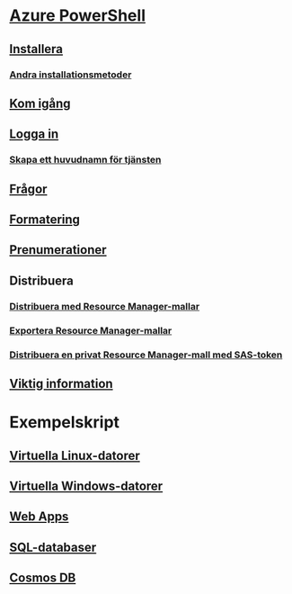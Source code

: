 # [Azure PowerShell](../overview.md)
## [Installera](../install-azurerm-ps.md)
### [Andra installationsmetoder](../other-install.md)
## [Kom igång](../get-started-azureps.md)
## [Logga in](../authenticate-azureps.md)
### [Skapa ett huvudnamn för tjänsten](../create-azure-service-principal-azureps.md)
## [Frågor](../queries-azureps.md)
## [Formatering](../formatting-output.md)
## [Prenumerationer](../manage-subscriptions-azureps.md)

## Distribuera
### [Distribuera med Resource Manager-mallar](/azure/azure-resource-manager/resource-group-template-deploy)
### [Exportera Resource Manager-mallar](/azure/azure-resource-manager/resource-manager-export-template-powershell)
### [Distribuera en privat Resource Manager-mall med SAS-token](/azure/azure-resource-manager/resource-manager-powershell-sas-token)

## [Viktig information](release-notes-azureps.md)

# Exempelskript
## [Virtuella Linux-datorer](/azure/virtual-machines/linux/powershell-samples?toc=%2fpowershell%2fmodule%2ftoc.json)
## [Virtuella Windows-datorer](/azure/virtual-machines/windows/powershell-samples?toc=%2fpowershell%2fmodule%2ftoc.json)
## [Web Apps](/azure/app-service-web/app-service-powershell-samples?toc=%2fpowershell%2fmodule%2ftoc.json)
## [SQL-databaser](/azure/sql-database/sql-database-powershell-samples?toc=%2fpowershell%2fmodule%2ftoc.json)
## [Cosmos DB](/azure/cosmos-db/powershell-samples?toc=%2fpowershell%2fmodules%2ftoc.json)
